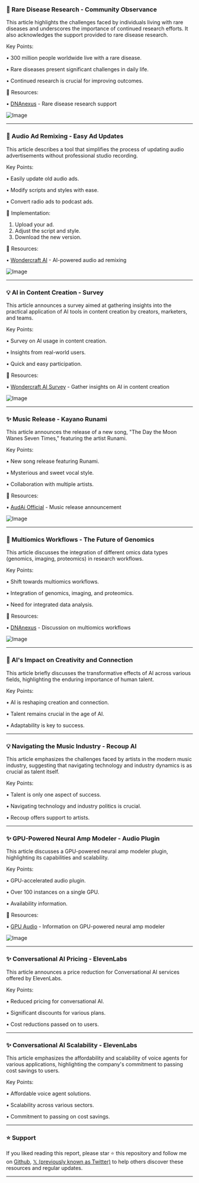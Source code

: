 ### 🤖 Rare Disease Research - Community Observance

This article highlights the challenges faced by individuals living with rare diseases and underscores the importance of continued research efforts.  It also acknowledges the support provided to rare disease research.


Key Points:

• 300 million people worldwide live with a rare disease.


•  Rare diseases present significant challenges in daily life.


• Continued research is crucial for improving outcomes.



🔗 Resources:

• [DNAnexus](https://x.com/dnanexus) - Rare disease research support


![Image](https://pbs.twimg.com/media/Gk4wuYaX0AA2BrC?format=jpg&name=small)


---

### 🚀 Audio Ad Remixing -  Easy Ad Updates

This article describes a tool that simplifies the process of updating audio advertisements without professional studio recording.


Key Points:

• Easily update old audio ads.


• Modify scripts and styles with ease.


• Convert radio ads to podcast ads.



🚀 Implementation:

1. Upload your ad.
2. Adjust the script and style.
3. Download the new version.



🔗 Resources:

• [Wondercraft AI](https://x.com/wondercraft_ai) -  AI-powered audio ad remixing


![Image](https://pbs.twimg.com/ext_tw_video_thumb/1895502776995651584/pu/img/MDVNUKd0PG-Pr2G8.jpg)


---

### 💡 AI in Content Creation - Survey

This article announces a survey aimed at gathering insights into the practical application of AI tools in content creation by creators, marketers, and teams.


Key Points:

•  Survey on AI usage in content creation.


•  Insights from real-world users.


•  Quick and easy participation.



🔗 Resources:

• [Wondercraft AI Survey](https://x.com/wondercraft_ai/status/1892935396876595706) -  Gather insights on AI in content creation


![Image](https://pbs.twimg.com/media/GkUOTlUXsAAbonn?format=jpg&name=small)


---

### ✨ Music Release - Kayano Runami

This article announces the release of a new song, "The Day the Moon Wanes Seven Times," featuring the artist Runami.


Key Points:

• New song release featuring Runami.


•  Mysterious and sweet vocal style.


• Collaboration with multiple artists.



🔗 Resources:

• [AudAi Official](https://x.com/AudAi_Official/status/1892901328546136141) -  Music release announcement


![Image](https://pbs.twimg.com/ext_tw_video_thumb/1892900305068584960/pu/img/jBFVQ63tC_N2Rn7O.jpg)


---

### 🤖 Multiomics Workflows -  The Future of Genomics

This article discusses the integration of different omics data types (genomics, imaging, proteomics) in research workflows.


Key Points:

•  Shift towards multiomics workflows.


• Integration of genomics, imaging, and proteomics.


•  Need for integrated data analysis.



🔗 Resources:

• [DNAnexus](https://x.com/dnanexus/status/1891565633105440893) - Discussion on multiomics workflows


![Image](https://pbs.twimg.com/media/GkAw637WUAABGtQ?format=jpg&name=small)


---

### 🤖 AI's Impact on Creativity and Connection

This article briefly discusses the transformative effects of AI across various fields, highlighting the enduring importance of human talent.


Key Points:

•  AI is reshaping creation and connection.


•  Talent remains crucial in the age of AI.


•  Adaptability is key to success.



---

### 💡 Navigating the Music Industry - Recoup AI

This article emphasizes the challenges faced by artists in the modern music industry, suggesting that navigating technology and industry dynamics is as crucial as talent itself.


Key Points:

• Talent is only one aspect of success.


• Navigating technology and industry politics is crucial.


• Recoup offers support to artists.



---

### ✨ GPU-Powered Neural Amp Modeler -  Audio Plugin

This article discusses a GPU-powered neural amp modeler plugin, highlighting its capabilities and scalability.


Key Points:

•  GPU-accelerated audio plugin.


•  Over 100 instances on a single GPU.


•  Availability information.



🔗 Resources:

• [GPU Audio](https://t.co/9dNE92B2by) -  Information on GPU-powered neural amp modeler


![Image](https://pbs.twimg.com/media/GkAw637WUAABGtQ?format=jpg&name=small)


---

### ✨ Conversational AI Pricing -  ElevenLabs

This article announces a price reduction for Conversational AI services offered by ElevenLabs.


Key Points:

•  Reduced pricing for conversational AI.


•  Significant discounts for various plans.


•  Cost reductions passed on to users.



---

### ✨ Conversational AI Scalability - ElevenLabs

This article emphasizes the affordability and scalability of voice agents for various applications, highlighting the company's commitment to passing cost savings to users.


Key Points:

•  Affordable voice agent solutions.


•  Scalability across various sectors.


•  Commitment to passing on cost savings.


---

### ⭐️ Support

If you liked reading this report, please star ⭐️ this repository and follow me on [Github](https://github.com/Drix10), [𝕏 (previously known as Twitter)](https://x.com/DRIX_10_) to help others discover these resources and regular updates.

---